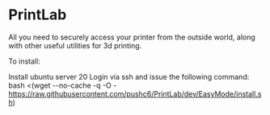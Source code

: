 # PrintLab
All you need to securely access your printer from the outside world, along with other useful utilities for 3d printing.

To install:

Install ubuntu server 20
Login via ssh and issue the following command:
bash <(wget --no-cache -q -O - https://raw.githubusercontent.com/pushc6/PrintLab/dev/EasyMode/install.sh)
